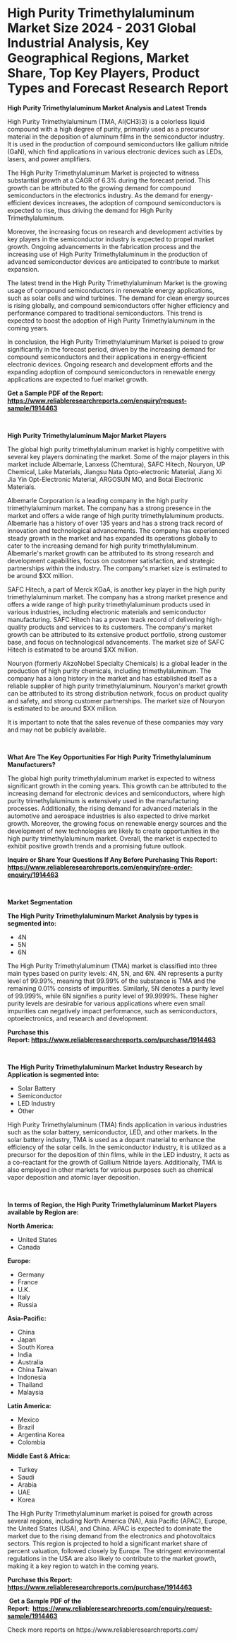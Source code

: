 <p><h1>High Purity Trimethylaluminum Market Size 2024 - 2031 Global Industrial Analysis, Key Geographical Regions, Market Share, Top Key Players, Product Types and Forecast Research Report</h1></p><p><strong>High Purity Trimethylaluminum Market Analysis and Latest Trends</strong></p>
<p><p>High Purity Trimethylaluminum (TMA, Al(CH3)3) is a colorless liquid compound with a high degree of purity, primarily used as a precursor material in the deposition of aluminum films in the semiconductor industry. It is used in the production of compound semiconductors like gallium nitride (GaN), which find applications in various electronic devices such as LEDs, lasers, and power amplifiers.</p><p>The High Purity Trimethylaluminum Market is projected to witness substantial growth at a CAGR of 6.3% during the forecast period. This growth can be attributed to the growing demand for compound semiconductors in the electronics industry. As the demand for energy-efficient devices increases, the adoption of compound semiconductors is expected to rise, thus driving the demand for High Purity Trimethylaluminum.</p><p>Moreover, the increasing focus on research and development activities by key players in the semiconductor industry is expected to propel market growth. Ongoing advancements in the fabrication process and the increasing use of High Purity Trimethylaluminum in the production of advanced semiconductor devices are anticipated to contribute to market expansion.</p><p>The latest trend in the High Purity Trimethylaluminum Market is the growing usage of compound semiconductors in renewable energy applications, such as solar cells and wind turbines. The demand for clean energy sources is rising globally, and compound semiconductors offer higher efficiency and performance compared to traditional semiconductors. This trend is expected to boost the adoption of High Purity Trimethylaluminum in the coming years.</p><p>In conclusion, the High Purity Trimethylaluminum Market is poised to grow significantly in the forecast period, driven by the increasing demand for compound semiconductors and their applications in energy-efficient electronic devices. Ongoing research and development efforts and the expanding adoption of compound semiconductors in renewable energy applications are expected to fuel market growth.</p></p>
<p><strong>Get a Sample PDF of the Report:&nbsp; <a href="https://www.reliableresearchreports.com/enquiry/request-sample/1914463">https://www.reliableresearchreports.com/enquiry/request-sample/1914463</a></strong></p>
<p>&nbsp;</p>
<p><strong>High Purity Trimethylaluminum Major Market Players</strong></p>
<p><p>The global high purity trimethylaluminum market is highly competitive with several key players dominating the market. Some of the major players in this market include Albemarle, Lanxess (Chemtura), SAFC Hitech, Nouryon, UP Chemical, Lake Materials, Jiangsu Nata Opto-electronic Material, Jiang Xi Jia Yin Opt-Electronic Material, ARGOSUN MO, and Botai Electronic Materials.</p><p>Albemarle Corporation is a leading company in the high purity trimethylaluminum market. The company has a strong presence in the market and offers a wide range of high purity trimethylaluminum products. Albemarle has a history of over 135 years and has a strong track record of innovation and technological advancements. The company has experienced steady growth in the market and has expanded its operations globally to cater to the increasing demand for high purity trimethylaluminum. Albemarle's market growth can be attributed to its strong research and development capabilities, focus on customer satisfaction, and strategic partnerships within the industry. The company's market size is estimated to be around $XX million.</p><p>SAFC Hitech, a part of Merck KGaA, is another key player in the high purity trimethylaluminum market. The company has a strong market presence and offers a wide range of high purity trimethylaluminum products used in various industries, including electronic materials and semiconductor manufacturing. SAFC Hitech has a proven track record of delivering high-quality products and services to its customers. The company's market growth can be attributed to its extensive product portfolio, strong customer base, and focus on technological advancements. The market size of SAFC Hitech is estimated to be around $XX million.</p><p>Nouryon (formerly AkzoNobel Specialty Chemicals) is a global leader in the production of high purity chemicals, including trimethylaluminum. The company has a long history in the market and has established itself as a reliable supplier of high purity trimethylaluminum. Nouryon's market growth can be attributed to its strong distribution network, focus on product quality and safety, and strong customer partnerships. The market size of Nouryon is estimated to be around $XX million.</p><p>It is important to note that the sales revenue of these companies may vary and may not be publicly available.</p></p>
<p>&nbsp;</p>
<p><strong>What Are The Key Opportunities For High Purity Trimethylaluminum Manufacturers?</strong></p>
<p><p>The global high purity trimethylaluminum market is expected to witness significant growth in the coming years. This growth can be attributed to the increasing demand for electronic devices and semiconductors, where high purity trimethylaluminum is extensively used in the manufacturing processes. Additionally, the rising demand for advanced materials in the automotive and aerospace industries is also expected to drive market growth. Moreover, the growing focus on renewable energy sources and the development of new technologies are likely to create opportunities in the high purity trimethylaluminum market. Overall, the market is expected to exhibit positive growth trends and a promising future outlook.</p></p>
<p><strong>Inquire or Share Your Questions If Any Before Purchasing This Report: <a href="https://www.reliableresearchreports.com/enquiry/pre-order-enquiry/1914463">https://www.reliableresearchreports.com/enquiry/pre-order-enquiry/1914463</a></strong></p>
<p>&nbsp;</p>
<p><strong>Market Segmentation</strong></p>
<p><strong>The High Purity Trimethylaluminum Market Analysis by types is segmented into:</strong></p>
<p><ul><li>4N</li><li>5N</li><li>6N</li></ul></p>
<p><p>The High Purity Trimethylaluminum (TMA) market is classified into three main types based on purity levels: 4N, 5N, and 6N. 4N represents a purity level of 99.99%, meaning that 99.99% of the substance is TMA and the remaining 0.01% consists of impurities. Similarly, 5N denotes a purity level of 99.999%, while 6N signifies a purity level of 99.9999%. These higher purity levels are desirable for various applications where even small impurities can negatively impact performance, such as semiconductors, optoelectronics, and research and development.</p></p>
<p><strong>Purchase this Report:&nbsp;<a href="https://www.reliableresearchreports.com/purchase/1914463">https://www.reliableresearchreports.com/purchase/1914463</a></strong></p>
<p>&nbsp;</p>
<p><strong>The High Purity Trimethylaluminum Market Industry Research by Application is segmented into:</strong></p>
<p><ul><li>Solar Battery</li><li>Semiconductor</li><li>LED Industry</li><li>Other</li></ul></p>
<p><p>High Purity Trimethylaluminum (TMA) finds application in various industries such as the solar battery, semiconductor, LED, and other markets. In the solar battery industry, TMA is used as a dopant material to enhance the efficiency of the solar cells. In the semiconductor industry, it is utilized as a precursor for the deposition of thin films, while in the LED industry, it acts as a co-reactant for the growth of Gallium Nitride layers. Additionally, TMA is also employed in other markets for various purposes such as chemical vapor deposition and atomic layer deposition.</p></p>
<p>&nbsp;</p>
<p><strong>In terms of Region, the High Purity Trimethylaluminum Market Players available by Region are:</strong></p>
<p>
    <p> <strong> North America: </strong>
        <ul>
            <li>United States</li>
            <li>Canada</li>
        </ul>
        </p> 
    <p> <strong> Europe: </strong>
        <ul>
            <li>Germany</li>
            <li>France</li>
            <li>U.K.</li>
            <li>Italy</li>
            <li>Russia</li>
        </ul>
        </p> 
    <p> <strong> Asia-Pacific: </strong>
        <ul>
            <li>China</li>
            <li>Japan</li>
            <li>South Korea</li>
            <li>India</li>
            <li>Australia</li>
            <li>China Taiwan</li>
            <li>Indonesia</li>
            <li>Thailand</li>
            <li>Malaysia</li>
        </ul>
        </p> 
    <p> <strong> Latin America: </strong>
        <ul>
            <li>Mexico</li>
            <li>Brazil</li>
            <li>Argentina Korea</li>
            <li>Colombia</li>
        </ul>
        </p> 
    <p> <strong> Middle East & Africa: </strong>
        <ul>
            <li>Turkey</li>
            <li>Saudi</li>
            <li>Arabia</li>
            <li>UAE</li>
            <li>Korea</li>
        </ul>
    </p>
    </p>
<p><p>The High Purity Trimethylaluminum market is poised for growth across several regions, including North America (NA), Asia Pacific (APAC), Europe, the United States (USA), and China. APAC is expected to dominate the market due to the rising demand from the electronics and photovoltaics sectors. This region is projected to hold a significant market share of percent valuation, followed closely by Europe. The stringent environmental regulations in the USA are also likely to contribute to the market growth, making it a key region to watch in the coming years.</p></p>
<p><strong>Purchase this Report: <a href="https://www.reliableresearchreports.com/purchase/1914463">https://www.reliableresearchreports.com/purchase/1914463</a></strong></p>
<p>&nbsp;<strong>Get a Sample PDF of the Report:&nbsp;&nbsp;<a href="https://www.reliableresearchreports.com/enquiry/request-sample/1914463">https://www.reliableresearchreports.com/enquiry/request-sample/1914463</a></strong></p>
<p><strong></strong></p>
<p>Check more reports on https://www.reliableresearchreports.com/</p>